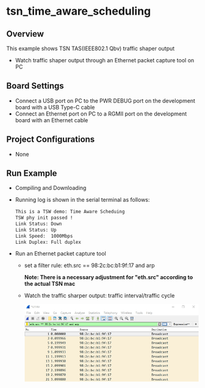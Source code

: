 # tsn_time_aware_scheduling

## Overview

This example shows TSN TAS(IEEE802.1 Qbv) traffic shaper output

- Watch traffic shaper output through an Ethernet packet capture tool on PC

## Board Settings

- Connect a USB port on PC to the PWR DEBUG port on the development board with a USB Type-C cable
- Connect an Ethernet port on PC to a RGMII port on the development board with an Ethernet cable

## Project Configurations

- None

## Run Example

- Compiling and Downloading
- Running log is shown in the serial terminal as follows:

  ```console
  This is a TSW demo: Time Aware Scheduing
  TSW phy init passed !
  Link Status: Down
  Link Status: Up
  Link Speed:  1000Mbps
  Link Duplex: Full duplex
  ```
- Run an Ethernet packet capture tool

  - set a filter rule: eth.src == 98:2c:bc:b1:9f:17 and arp

    **Note: There is a necessary adjustment for "eth.src" according to the actual TSN mac**
  - Watch the traffic sharper output: traffic interval/traffic cycle

    ![img](doc/tsn_time_aware_scheduling.png)
